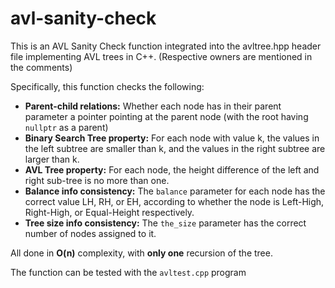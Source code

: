 # avl-sanity-check

This is an AVL Sanity Check function integrated into the avltree.hpp header file implementing AVL trees in C++. (Respective owners are mentioned in the comments)

Specifically, this function checks the following:
* <b>Parent-child relations:</b> Whether each node has in their parent parameter a pointer pointing at the parent node (with the root having `nullptr` as a parent)
* <b>Binary Search Tree property:</b> For each node with value k, the values in the left subtree are smaller than k, and the values in the right subtree are larger than k. 
* <b>AVL Tree property:</b> For each node, the height difference of the left and right sub-tree is no more than one.
* <b>Balance info consistency:</b> The `balance` parameter for each node has the correct value LH, RH, or EH, according to whether the node is Left-High, Right-High, or Equal-Height respectively.
* <b>Tree size info consistency:</b> The `the_size` parameter has the correct number of nodes assigned to it.

All done in <b>O(n)</b> complexity, with <b>only one</b> recursion of the tree.

The function can be tested with the `avltest.cpp` program
